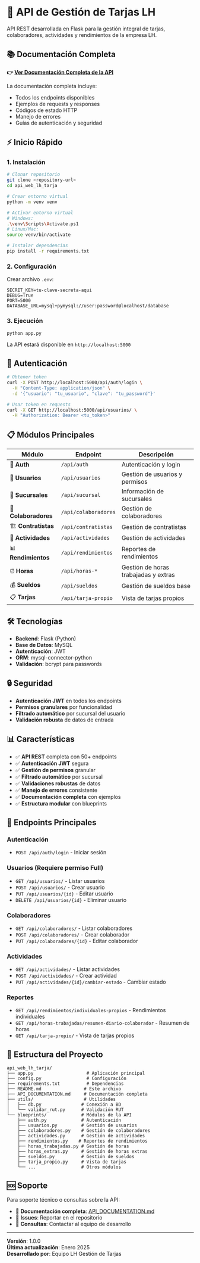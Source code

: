 # 🚀 API de Gestión de Tarjas LH

API REST desarrollada en Flask para la gestión integral de tarjas, colaboradores, actividades y rendimientos de la empresa LH.

## 📚 Documentación Completa

**👉 [Ver Documentación Completa de la API](./API_DOCUMENTATION.md)**

La documentación completa incluye:
- Todos los endpoints disponibles
- Ejemplos de requests y responses
- Códigos de estado HTTP
- Manejo de errores
- Guías de autenticación y seguridad

## ⚡ Inicio Rápido

### 1. Instalación
```bash
# Clonar repositorio
git clone <repository-url>
cd api_web_lh_tarja

# Crear entorno virtual
python -m venv venv

# Activar entorno virtual
# Windows:
.\venv\Scripts\Activate.ps1
# Linux/Mac:
source venv/bin/activate

# Instalar dependencias
pip install -r requirements.txt
```

### 2. Configuración
Crear archivo `.env`:
```env
SECRET_KEY=tu-clave-secreta-aqui
DEBUG=True
PORT=5000
DATABASE_URL=mysql+pymysql://user:password@localhost/database
```

### 3. Ejecución
```bash
python app.py
```

La API estará disponible en `http://localhost:5000`

## 🔑 Autenticación

```bash
# Obtener token
curl -X POST http://localhost:5000/api/auth/login \
  -H "Content-Type: application/json" \
  -d '{"usuario": "tu_usuario", "clave": "tu_password"}'

# Usar token en requests
curl -X GET http://localhost:5000/api/usuarios/ \
  -H "Authorization: Bearer <tu_token>"
```

## 📋 Módulos Principales

| Módulo | Endpoint | Descripción |
|--------|----------|-------------|
| 🔐 **Auth** | `/api/auth` | Autenticación y login |
| 👥 **Usuarios** | `/api/usuarios` | Gestión de usuarios y permisos |
| 🏢 **Sucursales** | `/api/sucursal` | Información de sucursales |
| 👷 **Colaboradores** | `/api/colaboradores` | Gestión de colaboradores |
| 🏗️ **Contratistas** | `/api/contratistas` | Gestión de contratistas |
| 🎯 **Actividades** | `/api/actividades` | Gestión de actividades |
| 📊 **Rendimientos** | `/api/rendimientos` | Reportes de rendimientos |
| ⏰ **Horas** | `/api/horas-*` | Gestión de horas trabajadas y extras |
| 💰 **Sueldos** | `/api/sueldos` | Gestión de sueldos base |
| 📋 **Tarjas** | `/api/tarja-propio` | Vista de tarjas propios |

## 🛠️ Tecnologías

- **Backend**: Flask (Python)
- **Base de Datos**: MySQL
- **Autenticación**: JWT
- **ORM**: mysql-connector-python
- **Validación**: bcrypt para passwords

## 🔒 Seguridad

- **Autenticación JWT** en todos los endpoints
- **Permisos granulares** por funcionalidad
- **Filtrado automático** por sucursal del usuario
- **Validación robusta** de datos de entrada

## 📊 Características

- ✅ **API REST** completa con 50+ endpoints
- ✅ **Autenticación JWT** segura
- ✅ **Gestión de permisos** granular
- ✅ **Filtrado automático** por sucursal
- ✅ **Validaciones robustas** de datos
- ✅ **Manejo de errores** consistente
- ✅ **Documentación completa** con ejemplos
- ✅ **Estructura modular** con blueprints

## 🚀 Endpoints Principales

### Autenticación
- `POST /api/auth/login` - Iniciar sesión

### Usuarios (Requiere permiso Full)
- `GET /api/usuarios/` - Listar usuarios
- `POST /api/usuarios/` - Crear usuario
- `PUT /api/usuarios/{id}` - Editar usuario
- `DELETE /api/usuarios/{id}` - Eliminar usuario

### Colaboradores
- `GET /api/colaboradores/` - Listar colaboradores
- `POST /api/colaboradores/` - Crear colaborador
- `PUT /api/colaboradores/{id}` - Editar colaborador

### Actividades
- `GET /api/actividades/` - Listar actividades
- `POST /api/actividades/` - Crear actividad
- `PUT /api/actividades/{id}/cambiar-estado` - Cambiar estado

### Reportes
- `GET /api/rendimientos/individuales-propios` - Rendimientos individuales
- `GET /api/horas-trabajadas/resumen-diario-colaborador` - Resumen de horas
- `GET /api/tarja-propio/` - Vista de tarjas propios

## 📁 Estructura del Proyecto

```
api_web_lh_tarja/
├── app.py                    # Aplicación principal
├── config.py                 # Configuración
├── requirements.txt          # Dependencias
├── README.md                # Este archivo
├── API_DOCUMENTATION.md     # Documentación completa
├── utils/                   # Utilidades
│   ├── db.py               # Conexión a BD
│   └── validar_rut.py      # Validación RUT
└── blueprints/             # Módulos de la API
    ├── auth.py             # Autenticación
    ├── usuarios.py         # Gestión de usuarios
    ├── colaboradores.py    # Gestión de colaboradores
    ├── actividades.py      # Gestión de actividades
    ├── rendimientos.py    # Reportes de rendimientos
    ├── horas_trabajadas.py # Gestión de horas
    ├── horas_extras.py     # Gestión de horas extras
    ├── sueldos.py          # Gestión de sueldos
    ├── tarja_propio.py     # Vista de tarjas
    └── ...                 # Otros módulos
```

## 🆘 Soporte

Para soporte técnico o consultas sobre la API:
- 📖 **Documentación completa**: [API_DOCUMENTATION.md](./API_DOCUMENTATION.md)
- 🐛 **Issues**: Reportar en el repositorio
- 💬 **Consultas**: Contactar al equipo de desarrollo

---

**Versión**: 1.0.0  
**Última actualización**: Enero 2025  
**Desarrollado por**: Equipo LH Gestión de Tarjas 